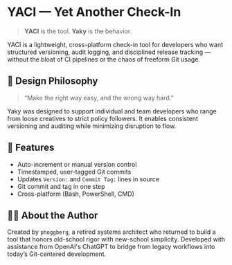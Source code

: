 # YACI — Yet Another Check-In

> **YACI** is the tool. **Yaky** is the behavior.

YACI is a lightweight, cross-platform check-in tool for developers who want structured versioning, audit logging, and disciplined release tracking — without the bloat of CI pipelines or the chaos of freeform Git usage.

## 📐 Design Philosophy

> “Make the right way easy, and the wrong way hard.”

Yaky was designed to support individual and team developers who range from loose creatives to strict policy followers. It enables consistent versioning and auditing while minimizing disruption to flow.

## 🔧 Features
- Auto-increment or manual version control
- Timestamped, user-tagged Git commits
- Updates `Version:` and `Commit Tag:` lines in source
- Git commit and tag in one step
- Cross-platform (Bash, PowerShell, CMD)

## 🧑‍💻 About the Author

Created by `phoggberg`, a retired systems architect who returned to build a tool that honors old-school rigor with new-school simplicity. Developed with assistance from OpenAI's ChatGPT to bridge from legacy workflows into today’s Git-centered development.

